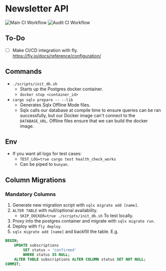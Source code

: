 # Newsletter API

![Main CI Workflow](https://github.com/EvanJP/newsletter/actions/workflows/main.yml/badge.svg)
![Audit CI Workflow](https://github.com/EvanJP/newsletter/actions/workflows/audit.yml/badge.svg)

## To-Do

- [ ] Make CI/CD integration with fly. https://fly.io/docs/reference/configuration/

## Commands

- `./scripts/init_db.sh`
  - Starts up the Postgres docker container.
  - `docker stop <container_id>`
- `cargo sqlx prepare -- --lib`
  - Generates Sqlx Offline Mode files.
  - Sqlx calls our database at compile time to ensure queries can be ran
    successfully, but our Docker image can't connect to the `DATABASE_URL`.
    Offline files ensure that we can build the docker image.

## Env

- If you want all logs for test cases:
  - `TEST_LOG=true cargo test health_check_works`
  - Can be piped to `bunyan`.

## Column Migrations

### Mandatory Columns

1. Generate new migration script with `sqlx migrate add [name]`.
2. `ALTER TABLE` with null/optional availability.
   - `SKIP_DOCKER=true ./scripts/init_db.sh` To test locally.
3. Proxy into the postgres container and migrate with `sqlx migrate run`.
4. Deploy with `fly deploy`.
5. `sqlx migrate add [name]` and backfill the table. E.g.

```sql
BEGIN;
    UPDATE subscriptions
        SET status = 'confirmed'
        WHERE status IS NULL;
    ALTER TABLE subscriptions ALTER COLUMN status SET NOT NULL;
COMMIT;
```
